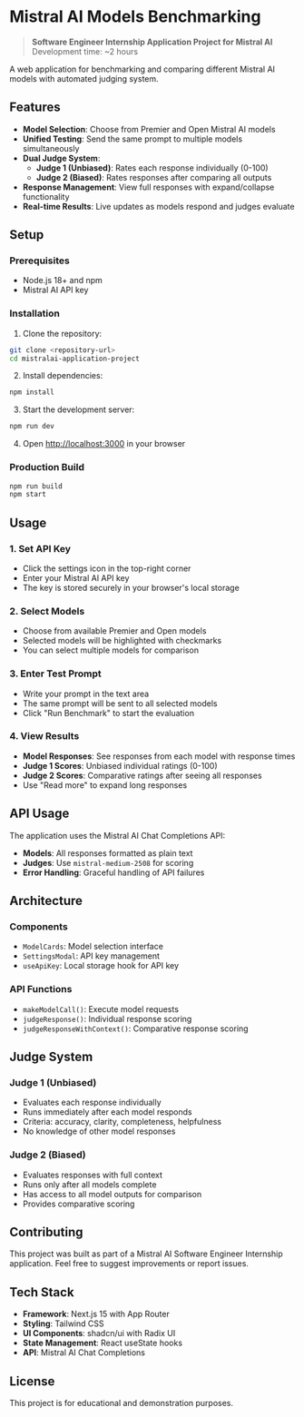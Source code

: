 # Mistral AI Models Benchmarking

> **Software Engineer Internship Application Project for Mistral AI**  
> Development time: ~2 hours

A web application for benchmarking and comparing different Mistral AI models with automated judging system.

## Features

- **Model Selection**: Choose from Premier and Open Mistral AI models
- **Unified Testing**: Send the same prompt to multiple models simultaneously
- **Dual Judge System**:
  - **Judge 1 (Unbiased)**: Rates each response individually (0-100)
  - **Judge 2 (Biased)**: Rates responses after comparing all outputs
- **Response Management**: View full responses with expand/collapse functionality
- **Real-time Results**: Live updates as models respond and judges evaluate

## Setup

### Prerequisites

- Node.js 18+ and npm
- Mistral AI API key

### Installation

1. Clone the repository:
```bash
git clone <repository-url>
cd mistralai-application-project
```

2. Install dependencies:
```bash
npm install
```

3. Start the development server:
```bash
npm run dev
```

4. Open [http://localhost:3000](http://localhost:3000) in your browser

### Production Build

```bash
npm run build
npm start
```

## Usage

### 1. Set API Key
- Click the settings icon in the top-right corner
- Enter your Mistral AI API key
- The key is stored securely in your browser's local storage

### 2. Select Models
- Choose from available Premier and Open models
- Selected models will be highlighted with checkmarks
- You can select multiple models for comparison

### 3. Enter Test Prompt
- Write your prompt in the text area
- The same prompt will be sent to all selected models
- Click "Run Benchmark" to start the evaluation

### 4. View Results
- **Model Responses**: See responses from each model with response times
- **Judge 1 Scores**: Unbiased individual ratings (0-100)
- **Judge 2 Scores**: Comparative ratings after seeing all responses
- Use "Read more" to expand long responses

## API Usage

The application uses the Mistral AI Chat Completions API:
- **Models**: All responses formatted as plain text
- **Judges**: Use `mistral-medium-2508` for scoring
- **Error Handling**: Graceful handling of API failures

## Architecture

### Components
- `ModelCards`: Model selection interface
- `SettingsModal`: API key management
- `useApiKey`: Local storage hook for API key

### API Functions
- `makeModelCall()`: Execute model requests
- `judgeResponse()`: Individual response scoring
- `judgeResponseWithContext()`: Comparative response scoring

## Judge System

### Judge 1 (Unbiased)
- Evaluates each response individually
- Runs immediately after each model responds
- Criteria: accuracy, clarity, completeness, helpfulness
- No knowledge of other model responses

### Judge 2 (Biased)
- Evaluates responses with full context
- Runs only after all models complete
- Has access to all model outputs for comparison
- Provides comparative scoring

## Contributing

This project was built as part of a Mistral AI Software Engineer Internship application. Feel free to suggest improvements or report issues.

## Tech Stack

- **Framework**: Next.js 15 with App Router
- **Styling**: Tailwind CSS
- **UI Components**: shadcn/ui with Radix UI
- **State Management**: React useState hooks
- **API**: Mistral AI Chat Completions

## License

This project is for educational and demonstration purposes.